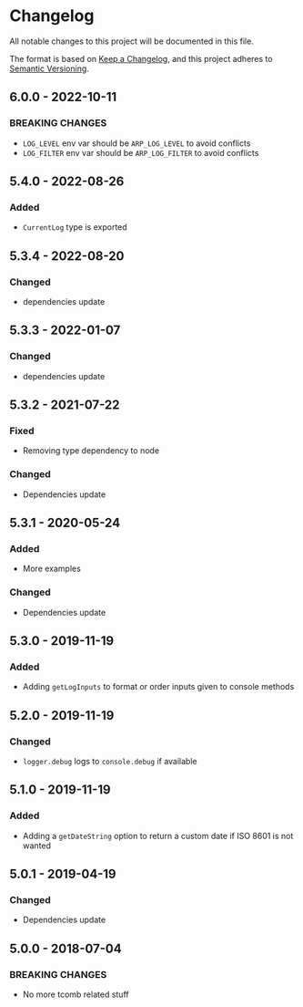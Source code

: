 # Changelog

All notable changes to this project will be documented in this file.

The format is based on [Keep a Changelog](https://keepachangelog.com/en/1.0.0/),
and this project adheres to [Semantic Versioning](https://semver.org/spec/v2.0.0.html).

## 6.0.0 - 2022-10-11

### BREAKING CHANGES

- `LOG_LEVEL` env var should be `ARP_LOG_LEVEL` to avoid conflicts
- `LOG_FILTER` env var should be `ARP_LOG_FILTER` to avoid conflicts

## 5.4.0 - 2022-08-26

### Added

- `CurrentLog` type is exported

## 5.3.4 - 2022-08-20

### Changed

- dependencies update

## 5.3.3 - 2022-01-07

### Changed

- dependencies update

## 5.3.2 - 2021-07-22

### Fixed

- Removing type dependency to node

### Changed

- Dependencies update

## 5.3.1 - 2020-05-24

### Added

- More examples

### Changed

- Dependencies update

## 5.3.0 - 2019-11-19

### Added

- Adding `getLogInputs` to format or order inputs given to console methods

## 5.2.0 - 2019-11-19

### Changed

- `logger.debug` logs to `console.debug` if available

## 5.1.0 - 2019-11-19

### Added

- Adding a `getDateString` option to return a custom date if ISO 8601 is not wanted

## 5.0.1 - 2019-04-19

### Changed

- Dependencies update

## 5.0.0 - 2018-07-04

### BREAKING CHANGES

- No more tcomb related stuff
